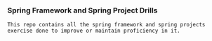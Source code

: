 ### Spring Framework and Spring Project Drills 

```
This repo contains all the spring framework and spring projects exercise done to improve or maintain proficiency in it.
```
